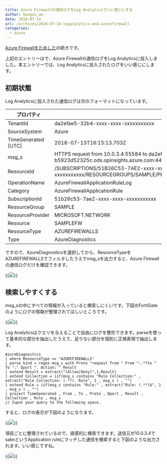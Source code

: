 ```yaml
---
title: Azure Firewallの通信ログをLog Analyticsでいい感じにする
author: kongou_ae
date: 2018-07-14
url: /archives/2018-07-14-loganalytics-and-azurefirewall
categories:
  - azure
---
```


[Azure Firewallをためした](https://aimless.jp/blog/archives/2018-07-14-jit-azurefirewall/)の続きです。

上記のエントリーはで、Azure Firewallの通信ログをLog Analyticsに投入しました。本エントリーでは、Log Analyticsに投入されたログをいい感じにします。

## 初期状態

Log Analyticsに投入された通信ログは次のフォーマットになっています。

| プロパティ | サンプル |
| ----------- | -------------------- |
| TenantId | da2efae5-32b4-xxxx-xxxx-xxxxxxxxxxx |
| SourceSystem | Azure |
| TimeGenerated [UTC] | 2018-07-13T16:15:13.703Z |
| msg_s | HTTPS request from 10.0.3.4:55584 to da2efae5-32b4-44e1-815d-b5923d52325c.ods.opinsights.azure.com:443. Action: Deny. No rule matched. Proceeding with default action |
| ResourceId | /SUBSCRIPTIONS/51B26C53-7AE2-xxxx-xxxx-xxxxxxxxxxx/RESOURCEGROUPS/SAMPLE/PROVIDERS/MICROSOFT.NETWORK/AZUREFIREWALLS/SAMPLEFW |
| OperationName | AzureFirewallApplicationRuleLog |
| Category | AzureFirewallApplicationRule |
| SubscriptionId | 51b26c53-7ae2-xxxx-xxxx-xxxxxxxxxxx |
| ResourceGroup | SAMPLE |
| ResourceProvider | MICROSOFT.NETWORK |
| Resource | SAMPLEFW |
| ResourceType | AZUREFIREWALLS |
| Type | AzureDiagnostics |

ですので、AzureDiagnosticsを選択してから、ResourceTypeをAZUREFIREWALLSでフィルタしたうえでmsg_sを出力すると、Azure Firewallの通信ログだけを確認できます。

{{<img src="./../../images/2018-0714-020.png">}}

## 検索しやすくする

msg_sの中にすべての情報が入っていると検索しにくいです。下図のFortiGateのようにログの情報が整理されてほしいところです。

{{<img src="./../../images/2018-0714-021.png">}}

Log Analyticsはクエリを与えることで自由にログを整形できます。parseを使って基本的な部分を抽出したうえで、足りない部分を個別に正規表現で抽出します。

```
AzureDiagnostics
| where ResourceType == "AZUREFIREWALLS"
| parse kind = regex msg_s with Proto "request from " From ":.*?to " To ":" Dport ". Action: " Result
| extend Result = extract("(Allow|Deny)",1,Result)
| extend Collection = iif(msg_s contains "Rule Collection:" , extract("Rule Collection: (.*?). Rule", 1 , msg_s ) , "")
| extend Rule = iif(msg_s contains "Rule:" , extract("Rule: (.*?)$", 1 , msg_s ) , "")
| project TimeGenerated , From , To , Proto , Dport , Result , Collection , Rule , msg_s 
// Iuput your query to the following space.
```

すると、ログの表示が下図のようになります。

{{<img src="./../../images/2018-0714-022.png">}}

項目ごとに整理されているので、直感的に検索できます。送信元が10.0.3.4でsakeというApplication ruleにマッチした通信を検索すると下図のような出力されます。いい感じですね。

{{<img src="./../../images/2018-0714-023.png">}}
